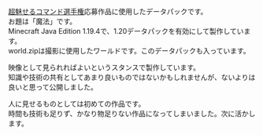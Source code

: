 [超魅せるコマンド選手権](https://mcfascinate.net/choumisecoma/)応募作品に使用したデータパックです。  
お題は「魔法」です。  
Minecraft Java Edition 1.19.4で、1.20データパックを有効にして製作しています。  
world.zipは撮影に使用したワールドです。このデータパックも入っています。  
  
映像として見られればよいというスタンスで製作しています。  
知識や技術の共有としてあまり良いものではないかもしれませんが、ないよりは良いと思って公開しました。  
  
  
人に見せるものとしては初めての作品です。  
時間も技術も足りず、かなり物足りない作品になってしまいました。次に活かします。
